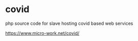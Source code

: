 # covid
php source code for slave hosting covid based web services

https://www.micro-work.net/covid/

